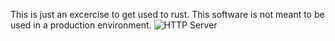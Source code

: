 This is just an excercise to get used to rust. This software is not meant to be used in a production environment.
![HTTP Server](https://github.com/sfenzke/http_server/actions/workflows/http_server.yml/badge.svg)
